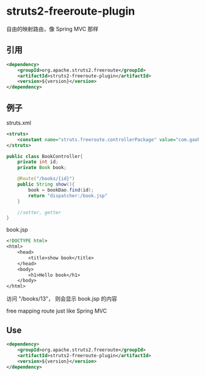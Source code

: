 # struts2-freeroute-plugin #

自由的映射路由，像 Spring MVC 那样

## 引用 ##

```xml
<dependency>
    <groupId>org.apache.struts2.freeroute</groupId>
    <artifactId>struts2-freeroute-plugin</artifactId>
    <version>${version}</version>
</dependency>
```

## 例子 ##

struts.xml
```xml
<struts>
    <constant name="struts.freeroute.controllerPackage" value="com.gaohui"/>
</struts>
```

```java
public class BookController{
    private int id;
    private Book book;

    @Route("/books/{id}")
    public String show(){
        book = bookDao.find(id);
        return "dispatcher:/book.jsp"
    }

    //setter, getter
}
```

book.jsp
```jsp
<!DOCTYPE html>
<html>
    <head>
        <title>show book</title>
    </head>
    <body>
        <h1>Hello book</h1>
    </body>
</html>
```

访问 "/books/13"， 则会显示 book.jsp 的内容


free mapping route just like Spring MVC

## Use ##

```xml
<dependency>
    <groupId>org.apache.struts2.freeroute</groupId>
    <artifactId>struts2-freeroute-plugin</artifactId>
    <version>${version}</version>
</dependency>
```
